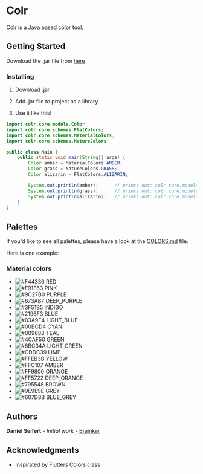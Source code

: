 # Colr

Colr is a Java based color tool.

## Getting Started

Download the .jar file from [here](https://github.com/Brainker/colr/raw/master/artifacts/colr.jar)

### Installing

01. Download .jar

02. Add .jar file to project as a library

03. Use it like this!

```java
import colr.core.models.Color;
import colr.core.schemes.FlatColors;
import colr.core.schemes.MaterialColors;
import colr.core.schemes.NatureColors;

public class Main {
    public static void main(String[] args) {
        Color amber = MaterialColors.AMBER;
        Color grass = NatureColors.GRASS;
        Color alizarin = FlatColors.ALIZARIN;

        System.out.println(amber);      // prints out: colr.core.models.Color[rgba(255, 193, 7, 0)]
        System.out.println(grass);      // prints out: colr.core.models.Color[rgba(72, 107, 0, 0)]
        System.out.println(alizarin);   // prints out: colr.core.models.Color[rgba(231, 76, 60, 0)]
    }
}
```

## Palettes

If you'd like to see all palettes, please have a look at the [COLORS.md](COLORS.md) file.

Here is one example:

### Material colors

- ![#F44336](https://placehold.it/20/f44336/000000?text=+) RED
- ![#E91E63](https://placehold.it/20/E91E63/000000?text=+) PINK       
- ![#9C27B0](https://placehold.it/20/9C27B0/000000?text=+) PURPLE     
- ![#673AB7](https://placehold.it/20/673AB7/000000?text=+) DEEP_PURPLE
- ![#3F51B5](https://placehold.it/20/3F51B5/000000?text=+) INDIGO     
- ![#2196F3](https://placehold.it/20/2196F3/000000?text=+) BLUE       
- ![#03A9F4](https://placehold.it/20/03A9F4/000000?text=+) LIGHT_BLUE 
- ![#00BCD4](https://placehold.it/20/00BCD4/000000?text=+) CYAN       
- ![#009688](https://placehold.it/20/009688/000000?text=+) TEAL       
- ![#4CAF50](https://placehold.it/20/4CAF50/000000?text=+) GREEN      
- ![#8BC34A](https://placehold.it/20/8BC34A/000000?text=+) LIGHT_GREEN
- ![#CDDC39](https://placehold.it/20/CDDC39/000000?text=+) LIME       
- ![#FFEB3B](https://placehold.it/20/FFEB3B/000000?text=+) YELLOW     
- ![#FFC107](https://placehold.it/20/FFC107/000000?text=+) AMBER      
- ![#FF9800](https://placehold.it/20/FF9800/000000?text=+) ORANGE     
- ![#FF5722](https://placehold.it/20/FF5722/000000?text=+) DEEP_ORANGE
- ![#795548](https://placehold.it/20/795548/000000?text=+) BROWN      
- ![#9E9E9E](https://placehold.it/20/9E9E9E/000000?text=+) GREY       
- ![#607D8B](https://placehold.it/20/607D8B/000000?text=+) BLUE_GREY

## Authors

**Daniel Seifert** - *Initial work* - [Brainker](https://github.com/Brainker)

## Acknowledgments

* Inspirated by Flutters Colors class
